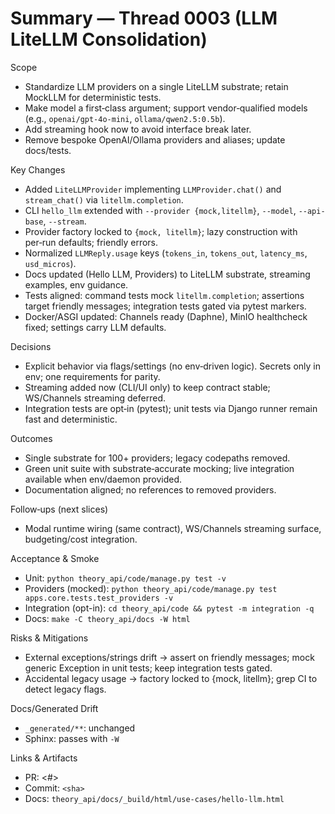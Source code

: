 # Summary — Thread 0003 (LLM LiteLLM Consolidation)

Scope
- Standardize LLM providers on a single LiteLLM substrate; retain MockLLM for deterministic tests.
- Make model a first‑class argument; support vendor‑qualified models (e.g., `openai/gpt-4o-mini`, `ollama/qwen2.5:0.5b`).
- Add streaming hook now to avoid interface break later.
- Remove bespoke OpenAI/Ollama providers and aliases; update docs/tests.

Key Changes
- Added `LiteLLMProvider` implementing `LLMProvider.chat()` and `stream_chat()` via `litellm.completion`.
- CLI `hello_llm` extended with `--provider {mock,litellm}`, `--model`, `--api-base`, `--stream`.
- Provider factory locked to `{mock, litellm}`; lazy construction with per‑run defaults; friendly errors.
- Normalized `LLMReply.usage` keys (`tokens_in`, `tokens_out`, `latency_ms`, `usd_micros`).
- Docs updated (Hello LLM, Providers) to LiteLLM substrate, streaming examples, env guidance.
- Tests aligned: command tests mock `litellm.completion`; assertions target friendly messages; integration tests gated via pytest markers.
- Docker/ASGI updated: Channels ready (Daphne), MinIO healthcheck fixed; settings carry LLM defaults.

Decisions
- Explicit behavior via flags/settings (no env‑driven logic). Secrets only in env; one requirements for parity.
- Streaming added now (CLI/UI only) to keep contract stable; WS/Channels streaming deferred.
- Integration tests are opt‑in (pytest); unit tests via Django runner remain fast and deterministic.

Outcomes
- Single substrate for 100+ providers; legacy codepaths removed.
- Green unit suite with substrate‑accurate mocking; live integration available when env/daemon provided.
- Documentation aligned; no references to removed providers.

Follow‑ups (next slices)
- Modal runtime wiring (same contract), WS/Channels streaming surface, budgeting/cost integration.

Acceptance & Smoke
- Unit: `python theory_api/code/manage.py test -v`
- Providers (mocked): `python theory_api/code/manage.py test apps.core.tests.test_providers -v`
- Integration (opt-in): `cd theory_api/code && pytest -m integration -q`
- Docs: `make -C theory_api/docs -W html`

Risks & Mitigations
- External exceptions/strings drift → assert on friendly messages; mock generic Exception in unit tests; keep integration tests gated.
- Accidental legacy usage → factory locked to {mock, litellm}; grep CI to detect legacy flags.

Docs/Generated Drift
- `_generated/**`: unchanged
- Sphinx: passes with `-W`

Links & Artifacts
- PR: <#>
- Commit: `<sha>`
- Docs: `theory_api/docs/_build/html/use-cases/hello-llm.html`
